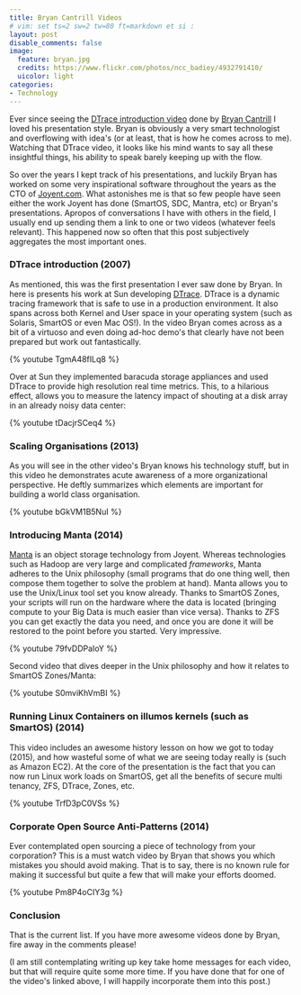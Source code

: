 ```yaml
---
title: Bryan Cantrill Videos
# vim: set ts=2 sw=2 tw=80 ft=markdown et si :
layout: post
disable_comments: false
image:
  feature: bryan.jpg
  credits: https://www.flickr.com/photos/ncc_badiey/4932791410/
  uicolor: light
categories:
- Technology
---
```


Ever since seeing the [DTrace introduction
video](https://www.youtube.com/watch?v=6chLw2aodYQ) done by [Bryan
Cantrill](http://en.wikipedia.org/wiki/Bryan_Cantrill) I loved his presentation
style. Bryan is obviously a very smart technologist and overflowing with idea's
(or at least, that is how he comes across to me).  Watching that DTrace video,
it looks like his mind wants to say all these insightful things, his ability
to speak barely keeping up with the flow.

So over the years I kept track of his presentations, and luckily Bryan has
worked on some very inspirational software throughout the years as the CTO of
[Joyent.com](http://www.joyent.com). What astonishes me is that so few people
have seen either the work Joyent has done (SmartOS, SDC, Mantra, etc) or Bryan's
presentations. Apropos of conversations I have with others in the field, I
usually end up sending them a link to one or two videos (whatever feels
relevant). This happened now so often that this post subjectively aggregates
the most important ones.

### DTrace introduction (2007)
As mentioned, this was the first presentation I ever saw done by Bryan. In here
is presents his work at Sun developing
[DTrace](http://en.wikipedia.org/wiki/DTrace). DTrace is a dynamic tracing
framework that is safe to use in a production environment. It also spans across
both Kernel and User space in your operating system (such as Solaris, SmartOS
or even Mac OS!). In the video Bryan comes across as a bit of a virtuoso and
even doing ad-hoc demo's that clearly have not been prepared but work out
fantastically.

{% youtube TgmA48fILq8 %}

Over at Sun they implemented baracuda storage appliances and used DTrace to
provide high resolution real time metrics. This, to a hilarious effect, allows
you to measure the latency impact of shouting at a disk array in an already
noisy data center:

{% youtube tDacjrSCeq4 %}

### Scaling Organisations (2013)

As you will see in the other video's Bryan knows his technology stuff, but in
this video he demonstrates acute awareness of a more organizational
perspective. He deftly summarizes which elements are important for building a
world class organisation.

{% youtube bGkVM1B5NuI %}

### Introducing Manta (2014)

[Manta](https://www.joyent.com/object-storage)  is an object storage technology
from Joyent. Whereas technologies such as Hadoop are very large and complicated
*frameworks*, Manta adheres to the Unix philosophy (small programs that do one
thing well, then compose them together to solve the problem at hand). Manta
allows you to use the Unix/Linux tool set you know already. Thanks to SmartOS
Zones, your scripts will run on the hardware where the data is located
(bringing compute to your Big Data is much easier than vice versa). Thanks to
ZFS you can get exactly the data you need, and once you are done it will be
restored to the point before you started. Very impressive.

{% youtube 79fvDDPaIoY %}

Second video that dives deeper in the Unix philosophy and how it relates to
SmartOS Zones/Manta:

{% youtube S0mviKhVmBI %}

### Running Linux Containers on illumos kernels (such as SmartOS) (2014)

This video includes an awesome history lesson on how we got to today (2015),
and how wasteful some of what we are seeing today really is (such as Amazon
EC2). At the core of the presentation is the fact that you can now run Linux
work loads on SmartOS, get all the benefits of secure multi tenancy, ZFS,
DTrace, Zones, etc.

{% youtube TrfD3pC0VSs %}

### Corporate Open Source Anti-Patterns (2014)

Ever contemplated open sourcing a piece of technology from your corporation?
This is a must watch video by Bryan that shows you which mistakes you should
avoid making. That is to say, there is no known rule for making it successful
but quite a few that will make your efforts doomed.

{% youtube Pm8P4oCIY3g %}

### Conclusion

That is the current list. If you have more awesome videos done by Bryan, fire
away in the comments please!

(I am still contemplating writing up key take home messages for each video, but
that will require quite some more time.  If you have done that for one of the
video's linked above, I will happily incorporate them into this post.)
